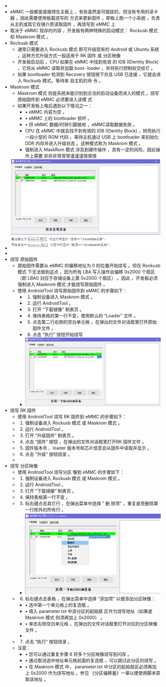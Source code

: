 -
- eMMC 一般都是直接焊在主板上 ，有些虽然是可插拔的，但没有专用的读卡器 ，因此需要使用板载烧写的 
  方式来更新固件 ，即板上跑一个小系统 ，负责从主机或其它存储介质读取固件 ，再烧写到 eMMC 上
- 取决于 eMMC 现存的内容 ，开发板有两种特殊的启动模式： Rockusb 模式 和 Maskrom 模式 。
- Rockusb 模式
	- 通常只需要进入 Rockusb 模式 即可升级现有的 Android 或 Ubuntu 系统 。这种方式升级方式一般适用于 RK 
	  固件 或  分区映像
	- 开发板启动后 ，CPU 如果在 eMMC  中找到有效 的 IDB (IDentity Block) ，它将从 eMMC 读取并加载 boot- 
	  loader ，并将执行控制权交给它 。
	- 如果 bootloader 检测到 Recovery 按钮按下并且 USB  已连接 ，它就会进入 Rockusb 模式，等待来 自主机的命 令 。
- Maskrom 模式
	- Maskrom 模式 则是系统未能识别到合法的启动设备而进入的模式 。烧写原始固件到 eMMC 必须要进入该模 
	  式
	- 如果开发板上电后遇到以下情况之一：
		- •  eMMC 内容为空 。
		- •  eMMC 上的 bootloader 损坏 。
		- •  将 eMMC 数据/时钟引脚接地 ，eMMC读取数据失败 。
		- CPU 在 eMMC  中就会找不到有效的 IDB (IDentity Block) ，转而执行一段小型的 ROM 代码 ，等待主机通过 USB 上   bootloader 来初始化 DDR 内存并进入升级状态 。这种模式称为 Maskrom 模式  。
		- 强制进入 MaskRom 模式 涉及到硬件操作 ，具有一定的风险，因此操作上需要 非非非常常常谨谨谨慎慎慎
- ![image.png](../assets/image_1696917742205_0.png)
-
- 烧写 原始固件
	- 原始固件需要从 eMMC  的偏移地址为 0  的位置开始烧写 。但在 Rockusb 模式 下无法做到这点 ，因为所有 
	  LBA 写入操作会偏移 0x2000 个扇区  （即 LBA0 对应于存储设备上第 0x2000 个扇区） 。因此 ，开发板必须 
	  强制进入 Maskrom 模式 才能烧写原始固件 。
	- 使用 AndroidTool 烧写原始固件到 eMMC 的步骤如下：
		- 1.  强制设备进入 Maskrom 模式 。
		- 2.  运行 AndroidTool 。
		- 3.  打开 “下载镜像” 制表页 。
		- 4. 保持表格的第一行不变，使用默认的 “Loader” 文件 。
		- 5. 点击第二行右侧的空白单元格 ，在弹出的文件对话框里打开原始固件文件 。
		- 6. 点击 “执行” 按钮开始烧写
		- ![image.png](../assets/image_1696918000962_0.png)
- 烧写 RK 固件
	- 使用 AndroidTool 烧写 RK 固件到 eMMC 的步骤如下：
	- 1.  强制设备进入 Rockusb 模式 或 Maskrom 模式 。
	- 2.  运行 AndroidTool 。
	- 3.  打开 “升级固件” 制表页 。
	- 4. 点击 “固件” 按钮 ，在弹出的文件对话框里打开RK 固件文件 。
	- 5. 固件版本号 、loader 版本号和芯片信息会从固件中读取并显示 。
	- 6. 点击 “升级” 按钮烧录 。
	-
- 烧写 分区映像
	- 使用 AndroidTool 烧写分区     像到 eMMC 的步骤如下：
	- 1.  强制设备进入 Rockusb 模式 或 Maskrom 模式 。
	- 2.  运行 AndroidTool 。
	- 3.  打开 “下载镜像” 制表页 。
	- 4. 保持表格第一行不变 。
	- 5.   标右键点击其它行 ，在弹出菜单中选择 “  删 除项”  ，重复直至删除第一行除外的所有行 。
		- ![image.png](../assets/image_1696918230444_0.png)
	- 6.   标右键点击表格 ，在弹出菜单中选择 “添加项” 以便添加分区映像：
		- •  选中第一个单元格上的复选框 。
		- •  填入 parameter.txt  中该分区的起始扇 区作为烧写地址（如果是 Maskrom 模式 则须再加上       0x2000） 。
		- • 单击右侧空白单元格 ，在弹出的文件对话框里打开对应的分区映像文件 。
		-
	- 7. 点击 “执行” 按钮烧录 。
	- 注意：
		- • 您可以通过重复步骤 6 将多个分区映像烧写到闪存 。
		- •  通过取消选中地址单元格前面的复选框 ，可以跳过此分区的烧写 。
		- •  在 Maskrom 模式 中， parameter.txt  中分区的起始扇区必须再加上 0x2000 作为烧写地址 。参见 
		     《分区偏移量》一章以便使用脚本获取该地址 。